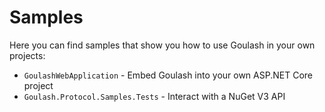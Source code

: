 # Samples

Here you can find samples that show you how to use Goulash in your own projects:

* `GoulashWebApplication` - Embed Goulash into your own ASP.NET Core project
* `Goulash.Protocol.Samples.Tests` - Interact with a NuGet V3 API
